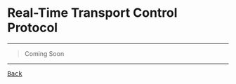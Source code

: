 # Real-Time Transport Control Protocol

---

> Coming Soon

---

[<kbd> Back </kbd>](./../readme.md)
